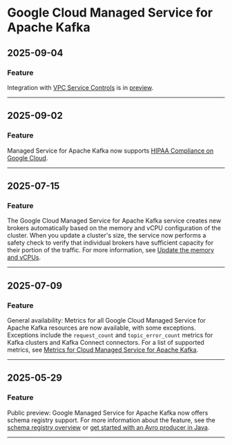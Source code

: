 # Google Cloud Managed Service for Apache Kafka

## 2025-09-04

### Feature

Integration with [VPC Service Controls](https://cloud.google.com/vpc-service-controls/docs/supported-products#table_managed_kafka) is in [preview](https://cloud.google.com/products#product-launch-stages).

---
## 2025-09-02

### Feature

Managed Service for Apache Kafka now supports [HIPAA Compliance on Google Cloud](https://cloud.google.com/security/compliance/hipaa).

---
## 2025-07-15

### Feature

The Google Cloud Managed Service for Apache Kafka service creates new brokers automatically based on the memory and vCPU configuration of the cluster. When you update a cluster's size, the service now performs a safety check to verify that individual brokers have sufficient capacity for their portion of the traffic. For more information, see [Update the memory and vCPUs](https://cloud.google.com/managed-service-for-apache-kafka/docs/update-cluster#update-memory-vCPUs).

---
## 2025-07-09

### Feature

General availability: Metrics for all Google Cloud Managed Service for Apache Kafka resources are now available, with some exceptions. Exceptions include the `request_count` and `topic_error_count` metrics for Kafka clusters and Kafka Connect connectors. For a list of supported metrics, see [Metrics for Cloud Managed Service for Apache Kafka](https://cloud.google.com/monitoring/api/metrics_gcp#gcp-managedkafka).

---
## 2025-05-29

### Feature

Public preview: Google Managed Service for Apache Kafka now offers schema registry support. For more information about the feature, see the [schema registry overview](https://cloud.google.com/managed-service-for-apache-kafka/docs/schema-registry/schema-registry-overview) or [get started with an Avro producer in Java](https://cloud.google.com/managed-service-for-apache-kafka/docs/quickstart-avro).

---
